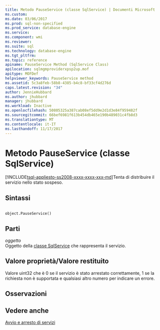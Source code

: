```yaml
---
title: Metodo PauseService (classe SqlService) | Documenti Microsoft
ms.custom: 
ms.date: 03/06/2017
ms.prod: sql-non-specified
ms.prod_service: database-engine
ms.service: 
ms.component: wmi
ms.reviewer: 
ms.suite: sql
ms.technology: database-engine
ms.tgt_pltfrm: 
ms.topic: reference
apiname: PauseService Method (SqlService Class)
apilocation: sqlmgmproviderxpsp2up.mof
apitype: MOFDef
helpviewer_keywords: PauseService method
ms.assetid: 5c3a8feb-58b8-4385-b4c8-bf33cf4d276d
caps.latest.revision: "34"
author: JennieHubbard
ms.author: jhubbard
manager: jhubbard
ms.workload: Inactive
ms.openlocfilehash: 50805325a387cab08ef5dd9e2d1d3e84f959482f
ms.sourcegitcommit: 66bef6981f613b454db465e190b489031c4fb8d3
ms.translationtype: MT
ms.contentlocale: it-IT
ms.lasthandoff: 11/17/2017
---
```

# <a name="pauseservice-method-sqlservice-class"></a>Metodo PauseService (classe SqlService)
[!INCLUDE[tsql-appliesto-ss2008-xxxx-xxxx-xxx-md](../../../includes/tsql-appliesto-ss2008-xxxx-xxxx-xxx-md.md)]Tenta di distribuire il servizio nello stato sospeso.  
  
## <a name="syntax"></a>Sintassi  
  
```  
  
object.PauseService()  
```  
  
## <a name="parts"></a>Parti  
 *oggetto*  
 Oggetto della [classe SqlService](../../../relational-databases/wmi-provider-configuration-classes/sqlservice-class/sqlservice-class.md) che rappresenta il servizio.  
  
## <a name="property-valuereturn-value"></a>Valore proprietà/Valore restituito  
 Valore uint32 che è 0 se il servizio è stato arrestato correttamente, 1 se la richiesta non è supportata e qualsiasi altro numero per indicare un errore.  
  
## <a name="remarks"></a>Osservazioni  
  
## <a name="see-also"></a>Vedere anche  
 [Avvio e arresto di servizi](http://technet.microsoft.com/library/ms174886\(v=sql.105\).aspx)  
  
  
